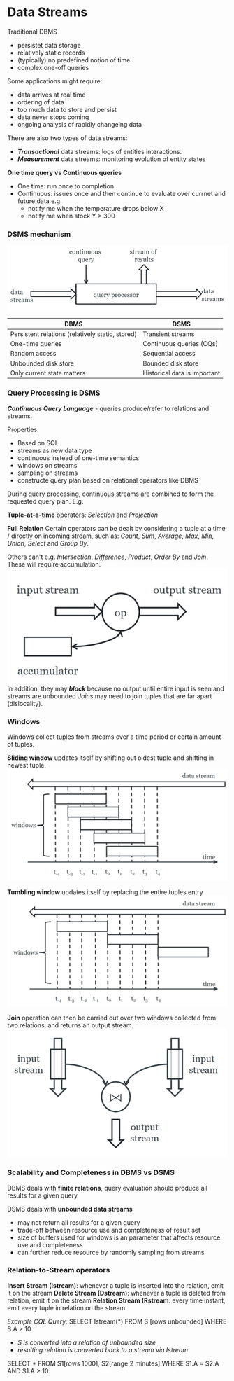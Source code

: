 # Data Streams
Traditional DBMS
- persistet data storage
- relatively static records
- (typically) no predefined notion of time
- complex one-off queries

Some applications might require:
- data arrives at real time
- ordering of data
- too much data to store and persist
- data never stops coming
- ongoing analysis of rapidly changeing data

There are also two types of data streams:
- **_Transactional_** data streams: logs of entities interactions.
- **_Measurement_** data streams: monitoring evolution of entity states
 
 **One time query vs Continuous queries**
 - One time: run once to completion
 - Continuous: issues once and then continue to evaluate over currnet and future data e.g.
	 - notify me when the temperature drops below X
	 - notify me when stock Y > 300

### DSMS mechanism
![](https://github.com/werdnakof/DatabaseNotes/blob/master/images/dsms.png?raw=true)

| DBMS                                             | DSMS                         |
|--------------------------------------------------|------------------------------|
| Persistent relations (relatively static, stored) | Transient streams            |
| One-time queries                                 | Continuous queries (CQs)     |
| Random access                                    | Sequential access            |
| Unbounded disk store                             | Bounded disk store           |
| Only current state matters                       | Historical data is important |

### Query Processing is DSMS
**_Continuous Query Language_** - queries produce/refer to relations and streams.

Properties:
- Based on SQL
- streams as new data type
- continuous instead of one-time semantics
- windows on streams
- sampling on streams
- constructe query plan based on relational operators like DBMS

During query processing, continuous streams are combined to form the requested query plan. E.g.

**Tuple-at-a-time** operators: _Selection_ and _Projection_

**Full Relation**
Certain operators can be dealt by considering a tuple at a time / directly on incoming stream, such as:  _Count_, _Sum_, _Average_, _Max_, _Min_, _Union_,  _Select_ and _Group By_.
 
 Others can't e.g. _Intersection_, _Difference_, _Product_, _Order By_ and _Join_. These will require accumulation.
![](https://github.com/werdnakof/DatabaseNotes/blob/master/images/full-relation-op.png?raw=true)
 In addition, they may **_block_** because no output until entire input is seen and streams are unbounded _Joins_ may need to join tuples that are far apart (dislocality).

### Windows
Windows collect tuples from streams over a time period or certain amount of tuples.

**Sliding window** updates itself by shifting out oldest tuple and shifting in newest tuple.
![](https://github.com/werdnakof/DatabaseNotes/blob/master/images/window-sliding.png?raw=true)

**Tumbling window** updates itself by replacing the entire tuples entry
![](https://github.com/werdnakof/DatabaseNotes/blob/master/images/window-tumbling.png?raw=true)

**Join** operation can then be carried out over two windows collected from two relations, and returns an output stream.
![](https://github.com/werdnakof/DatabaseNotes/blob/master/images/window-join.png?raw=true)

### Scalability and Completeness in DBMS vs DSMS

DBMS deals with **finite relations**, query evaluation should produce all results for a given query

DSMS deals with **unbounded data streams**
- may not return all results for a given guery
- trade-off between resource use and completeness of result set
- size of buffers used for windows is an parameter that affects resource use and completeness
- can further reduce resource by randomly sampling from streams

### Relation-to-Stream operators
**Insert Stream (Istream)**: whenever a tuple is inserted into the relation, emit it on the stream
**Delete Stream (Dstream)**: whenever a tuple is deleted from relation, emit it on the stream
**Relation Stream (Rstream**: every time instant, emit every tuple in relation on the stream

_Example CQL Query:_
SELECT Istream(*) FROM S [rows unbounded] WHERE S.A > 10
- _S is converted into a relation of unbounded size_
- _resulting relation is converted back to a stream via Istream_

SELECT * 
FROM S1[rows 1000], 
             S2[range 2 minutes]
WHERE S1.A = S2.A AND S1.A > 10











<!--stackedit_data:
eyJoaXN0b3J5IjpbLTE5NDI2OTg1NiwtMTg1MjM0NzYwNSwtMT
Q4NzU0MTU2MSwtOTgzMzUwMjM5LC0xMzAzMTQ5NzU4LC0xMjE3
ODE4NTBdfQ==
-->